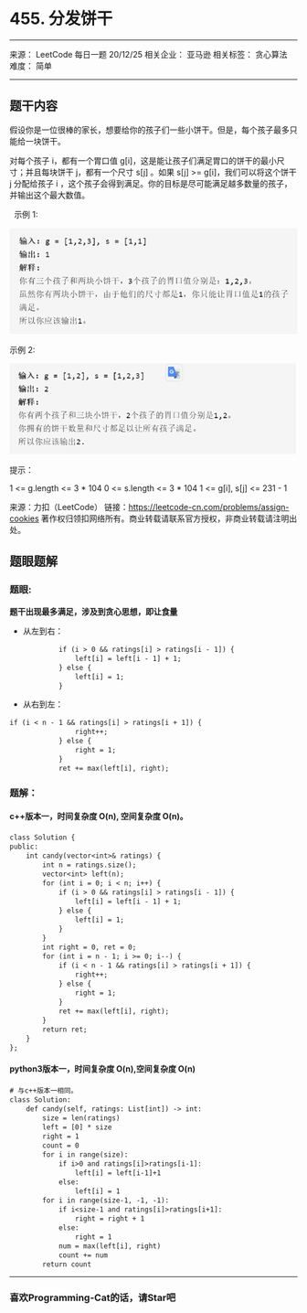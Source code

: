 # 455. 分发饼干
***
来源： LeetCode 每日一题 20/12/25
相关企业： 亚马逊
相关标签： 贪心算法
难度： 简单
***
## 题干内容
假设你是一位很棒的家长，想要给你的孩子们一些小饼干。但是，每个孩子最多只能给一块饼干。

对每个孩子 i，都有一个胃口值 g[i]，这是能让孩子们满足胃口的饼干的最小尺寸；并且每块饼干 j，都有一个尺寸 s[j] 。如果 s[j] >= g[i]，我们可以将这个饼干 j 分配给孩子 i ，这个孩子会得到满足。你的目标是尽可能满足越多数量的孩子，并输出这个最大数值。

 
示例 1:


![](https://github.com/jinghehehe/pictures/blob/main/455-1.png)

示例 2:

![](https://github.com/jinghehehe/pictures/blob/main/455-2.png)

提示：

1 <= g.length <= 3 * 104
0 <= s.length <= 3 * 104
1 <= g[i], s[j] <= 231 - 1

来源：力扣（LeetCode）
链接：https://leetcode-cn.com/problems/assign-cookies
著作权归领扣网络所有。商业转载请联系官方授权，非商业转载请注明出处。

## 题眼题解
### 题眼:
**题干出现最多满足，涉及到贪心思想，即让食量**

- 从左到右：
```language
            if (i > 0 && ratings[i] > ratings[i - 1]) {
                left[i] = left[i - 1] + 1;
            } else {
                left[i] = 1;
            }
```

- 从右到左：
```language
if (i < n - 1 && ratings[i] > ratings[i + 1]) {
                right++;
            } else {
                right = 1;
            }
            ret += max(left[i], right);
```

### 题解：
#### c++版本一，时间复杂度 O(n), 空间复杂度 O(n)。
```language
class Solution {
public:
    int candy(vector<int>& ratings) {
        int n = ratings.size();
        vector<int> left(n);
        for (int i = 0; i < n; i++) {
            if (i > 0 && ratings[i] > ratings[i - 1]) {
                left[i] = left[i - 1] + 1;
            } else {
                left[i] = 1;
            }
        }
        int right = 0, ret = 0;
        for (int i = n - 1; i >= 0; i--) {
            if (i < n - 1 && ratings[i] > ratings[i + 1]) {
                right++;
            } else {
                right = 1;
            }
            ret += max(left[i], right);
        }
        return ret;
    }
};
```
#### python3版本一，时间复杂度 O(n),空间复杂度 O(n)
```language
# 与c++版本一相同。
class Solution:
    def candy(self, ratings: List[int]) -> int:
        size = len(ratings)
        left = [0] * size
        right = 1
        count = 0
        for i in range(size):
            if i>0 and ratings[i]>ratings[i-1]:
                left[i] = left[i-1]+1
            else:
                left[i] = 1
        for i in range(size-1, -1, -1):
            if i<size-1 and ratings[i]>ratings[i+1]:
                right = right + 1
            else:
                right = 1
            num = max(left[i], right)
            count += num
        return count
```
***

### **喜欢Programming-Cat的话，请Star吧**



